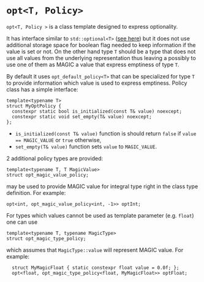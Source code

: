 # `opt<T, Policy>`

`opt<T, Policy >` is a class template designed to express optionality.

It has interface similar to `std::optional<T>` ([see here](http://en.cppreference.com/w/cpp/utility/optional))
but it does not use additional storage space for boolean flag needed to keep information if
the value is set or not. On the other hand type `T` should be a type that does not use all
values from the underlying representation thus leaving a possibly to use one of them as MAGIC
a value that express emptiness of type `T`.

By default it uses `opt_default_policy<T>` that can be specialized for type `T` to provide information
which value is used to express emptiness. Policy class has a simple interface:

```
template<typename T>
struct MyOptPolicy {
  constexpr static bool is_initialized(const T& value) noexcept;
  constexpr static void set_empty(T& value) noexcept;
};
```

- `is_initialized(const T& value)` function is should return `false` if `value == MAGIC_VALUE` or `true`
otherwise,
- `set_empty(T& value)` function sets `value` to `MAGIC_VALUE`.

2 additional policy types are provided:
```
template<typename T, T MagicValue>
struct opt_magic_value_policy;
```
may be used to provide MAGIC value for integral type right in the class type definition. For example:
```
opt<int, opt_magic_value_policy<int, -1>> optInt;
```

For types which values cannot be used as template parameter (e.g. `float`) one can use
```
template<typename T, typename MagicType>
struct opt_magic_type_policy;
```
which assumes that `MagicType::value` will represent MAGIC value. For example:
```
  struct MyMagicFloat { static constexpr float value = 0.0f; };
  opt<float, opt_magic_type_policy<float, MyMagicFloat>> optFloat;
```
